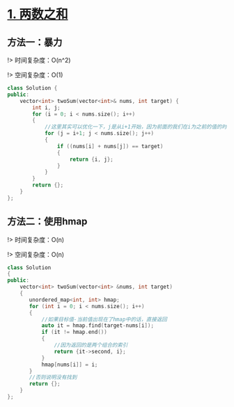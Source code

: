# [1. 两数之和](https://leetcode-cn.com/problems/two-sum/)

## 方法一：暴力
!> 时间复杂度：O(n^2)

!> 空间复杂度：O(1)

```cpp title="bubble_sort.cpp"
class Solution {
public:
    vector<int> twoSum(vector<int>& nums, int target) {
        int i, j;
        for (i = 0; i < nums.size(); i++)
        {
            //这里其实可以优化一下，j是从i+1开始，因为前面的我们在i为之前的值的时候就已经判断过了
            for (j = i+1; j < nums.size(); j++)
            {
                if ((nums[i] + nums[j]) == target) 
                {
                    return {i, j};
                }
            }
        }
        return {};
    }
};
```

## 方法二：使用hmap

!> 时间复杂度：O(n)

!> 空间复杂度：O(n)

```cpp
class Solution
{
public:
    vector<int> twoSum(vector<int> &nums, int target)
    {
       unordered_map<int, int> hmap;
       for (int i = 0; i < nums.size(); i++)
       {
           //如果目标值-当前值出现在了hmap中的话，直接返回
           auto it = hmap.find(target-nums[i]);
           if (it != hmap.end())
           {
               //因为返回的是两个组合的索引
               return {it->second, i};
           }
           hmap[nums[i]] = i;
       }
       //否则说明没有找到
       return {};
    }
};
```
